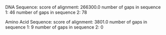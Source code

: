 DNA Sequence:
score of alignment: 266300.0
number of gaps in sequence 1: 46
number of gaps in sequence 2: 78

Amino Acid Sequence:
score of alignment: 3801.0
number of gaps in sequence 1: 9
number of gaps in sequence 2: 0